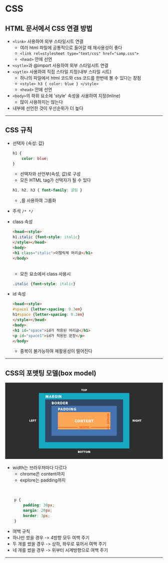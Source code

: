 # CSS

## HTML 문서에서 CSS 연결 방법
* `<link>` 사용하여 외부 스타일시트 연결
    * 여러 html 파일에 공통적으로 들어갈 때 재사용성이 좋다
    * `<link rel=stylesheet type="text/css" href="samp.css">`
    * `<head>` 안에 선언
* `<sytle>`과 @import 사용하여 외부 스타일시트 연결
* `<sytle>` 사용하여 직접 스타일 지정(내부 스타일 시트)
    * 하나의 파일에서 html 코드와 css 코드를 한번에 볼 수 있다는 장점
    * `<style> h3 { color: blue } </style>`
    * `<head>` 안에 선언
* `<body>`의 하위 요소에 'style' 속성을 사용하여 지정(lnline)
    * 많이 사용하지는 않는다
* 내부에 선언한 것이 우선순위가 더 높다

---

## CSS 규칙
* 선택자 {속성: 값}<br>
    ```css
    h1 { 
        color: blue;
    } 
    ```
    * 선택자와 선언부(속성, 값)로 구성
    * 모든 HTML tag가 선택자가 될 수 있다<br>

    ```css
    h1, h2, h3 { font-family: 굴림 } 
    ```
    * ,를 사용하여 그룹화
* 주석 `/* */`

* class 속성
    ```html
    <head><style>
    h1.italic {font-style: italic}
    </style></head>
    <body>
    <h1 class="italic">이탤릭체 머리글</h1>
    </body>
    ```
    <br>

    * 모든 요소에서 class 사용시
    ```css
    .italic {font-style: italic}
    ```

* id 속성
    ```html
    <head><style>
    #space1 {letter-spacing: 0.3em}
    h1#space {letter-spacing: 0.2em}
    </style></head>
    <body>
    <h1 id="space">id가 적용된 머리글</h1>
    <p id="space1">id가 적용된 문장</p>
    </body>
    ```
    * 중복이 불가능하여 재활용성이 떨어진다
---
## CSS의 포맷팅 모델(box model)
![box-model](/img/box-model.png)

* width는 브라우저마다 다르다
    * chrome은 content까지
    * explore는 padding까지

<br>

```css
    p {
        padding: 30px;
        margin: 20px;
        border: 3px;
    }
```
* 여백 규칙
* 하나만 썼을 경우 -> 4방향 모두 여백 주기
* 두 개를 썼을 경우 -> 상하, 좌우로 묶어서 여백 주기
* 네 개를 썼을 경우 -> 위부터 시계방향으로 여백 주기

---

